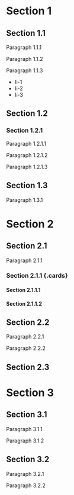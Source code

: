 # Section 1

## Section 1.1

Paragraph 1.1.1

Paragraph 1.1.2

Paragraph 1.1.3

- li-1
- li-2
- li-3

## Section 1.2

### Section 1.2.1

Paragraph 1.2.1.1
<param ve-image>

Paragraph 1.2.1.2

Paragraph 1.2.1.3

## Section 1.3

Paragraph 1.3.1

# Section 2

## Section 2.1

Paragraph 2.1.1

### Section 2.1.1 {.cards}

#### Section 2.1.1.1

#### Section 2.1.1.2

## Section 2.2

Paragraph 2.2.1

Paragraph 2.2.2

## Section 2.3

# Section 3

## Section 3.1

Paragraph 3.1.1

Paragraph 3.1.2

## Section 3.2

Paragraph 3.2.1

Paragraph 3.2.2
